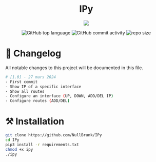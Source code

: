 <div align="center">

# IPy 
<img src="https://readme-typing-svg.demolab.com?font=Iosevka+Nerd+Font&weight=900&pause=1000&color=6791C9&background=0C0E0F00&center=true&vCenter=true&width=700&lines=GNU%2FLinux+network+configuration+tool+written+in+python">
<br/>  
  
![GitHub top language](https://img.shields.io/github/languages/top/NullBrunk/IPy?style=for-the-badge)
![GitHub commit activity](https://img.shields.io/github/commit-activity/m/NullBrunk/IPy?style=for-the-badge)
![repo size](https://img.shields.io/github/repo-size/NullBrunk/IPy?style=for-the-badge)
</div>



# 📖 Changelog

All notable changes to this project will be documented in this file.

```bash
# [1.0] - 27 mars 2024
- First commit
- Show IP of a specific interface
- Show all routes
- Configure an interface (UP, DOWN, ADD/DEL IP)
- Configure routes (ADD/DEL)
```
 
# ⚒️ Installation
```bash
git clone https://github.com/NullBrunk/IPy
cd IPy
pip3 install -r requirements.txt
chmod +x ipy
./ipy
```

